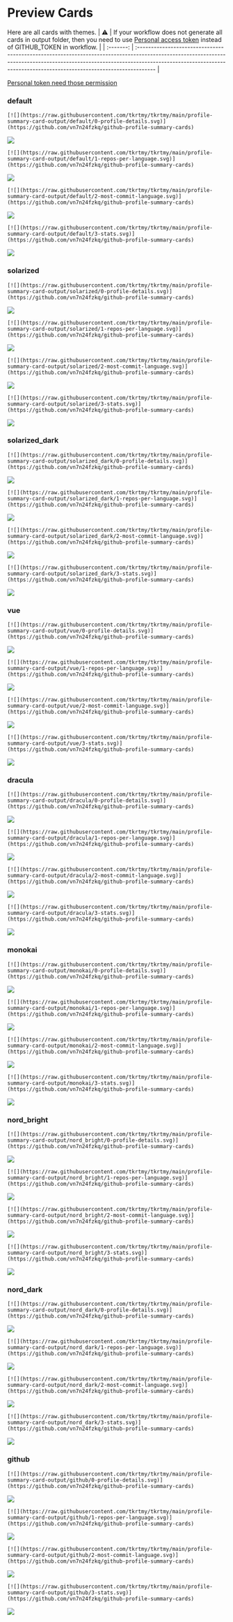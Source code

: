 
# Preview Cards

Here are all cards with themes.
| :warning: | If your workflow does not generate all cards in output folder, then you need to use [Personal access token](https://docs.github.com/en/actions/configuring-and-managing-workflows/creating-and-storing-encrypted-secrets) instead of GITHUB_TOKEN in workflow. |
| :-------: | :------------------------------------------------------------------------------------------------------------------------------------------------------------------------------------------------------------------------------------------------ |

[Personal token need those permission](https://github.com/vn7n24fzkq/github-profile-summary-cards/wiki/Personal-access-token-permissions)


### default


```
[![](https://raw.githubusercontent.com/tkrtmy/tkrtmy/main/profile-summary-card-output/default/0-profile-details.svg)](https://github.com/vn7n24fzkq/github-profile-summary-cards)
```
![](https://raw.githubusercontent.com/tkrtmy/tkrtmy/main/profile-summary-card-output/default/0-profile-details.svg)


```
[![](https://raw.githubusercontent.com/tkrtmy/tkrtmy/main/profile-summary-card-output/default/1-repos-per-language.svg)](https://github.com/vn7n24fzkq/github-profile-summary-cards)
```
![](https://raw.githubusercontent.com/tkrtmy/tkrtmy/main/profile-summary-card-output/default/1-repos-per-language.svg)


```
[![](https://raw.githubusercontent.com/tkrtmy/tkrtmy/main/profile-summary-card-output/default/2-most-commit-language.svg)](https://github.com/vn7n24fzkq/github-profile-summary-cards)
```
![](https://raw.githubusercontent.com/tkrtmy/tkrtmy/main/profile-summary-card-output/default/2-most-commit-language.svg)


```
[![](https://raw.githubusercontent.com/tkrtmy/tkrtmy/main/profile-summary-card-output/default/3-stats.svg)](https://github.com/vn7n24fzkq/github-profile-summary-cards)
```
![](https://raw.githubusercontent.com/tkrtmy/tkrtmy/main/profile-summary-card-output/default/3-stats.svg)


### solarized


```
[![](https://raw.githubusercontent.com/tkrtmy/tkrtmy/main/profile-summary-card-output/solarized/0-profile-details.svg)](https://github.com/vn7n24fzkq/github-profile-summary-cards)
```
![](https://raw.githubusercontent.com/tkrtmy/tkrtmy/main/profile-summary-card-output/solarized/0-profile-details.svg)


```
[![](https://raw.githubusercontent.com/tkrtmy/tkrtmy/main/profile-summary-card-output/solarized/1-repos-per-language.svg)](https://github.com/vn7n24fzkq/github-profile-summary-cards)
```
![](https://raw.githubusercontent.com/tkrtmy/tkrtmy/main/profile-summary-card-output/solarized/1-repos-per-language.svg)


```
[![](https://raw.githubusercontent.com/tkrtmy/tkrtmy/main/profile-summary-card-output/solarized/2-most-commit-language.svg)](https://github.com/vn7n24fzkq/github-profile-summary-cards)
```
![](https://raw.githubusercontent.com/tkrtmy/tkrtmy/main/profile-summary-card-output/solarized/2-most-commit-language.svg)


```
[![](https://raw.githubusercontent.com/tkrtmy/tkrtmy/main/profile-summary-card-output/solarized/3-stats.svg)](https://github.com/vn7n24fzkq/github-profile-summary-cards)
```
![](https://raw.githubusercontent.com/tkrtmy/tkrtmy/main/profile-summary-card-output/solarized/3-stats.svg)


### solarized_dark


```
[![](https://raw.githubusercontent.com/tkrtmy/tkrtmy/main/profile-summary-card-output/solarized_dark/0-profile-details.svg)](https://github.com/vn7n24fzkq/github-profile-summary-cards)
```
![](https://raw.githubusercontent.com/tkrtmy/tkrtmy/main/profile-summary-card-output/solarized_dark/0-profile-details.svg)


```
[![](https://raw.githubusercontent.com/tkrtmy/tkrtmy/main/profile-summary-card-output/solarized_dark/1-repos-per-language.svg)](https://github.com/vn7n24fzkq/github-profile-summary-cards)
```
![](https://raw.githubusercontent.com/tkrtmy/tkrtmy/main/profile-summary-card-output/solarized_dark/1-repos-per-language.svg)


```
[![](https://raw.githubusercontent.com/tkrtmy/tkrtmy/main/profile-summary-card-output/solarized_dark/2-most-commit-language.svg)](https://github.com/vn7n24fzkq/github-profile-summary-cards)
```
![](https://raw.githubusercontent.com/tkrtmy/tkrtmy/main/profile-summary-card-output/solarized_dark/2-most-commit-language.svg)


```
[![](https://raw.githubusercontent.com/tkrtmy/tkrtmy/main/profile-summary-card-output/solarized_dark/3-stats.svg)](https://github.com/vn7n24fzkq/github-profile-summary-cards)
```
![](https://raw.githubusercontent.com/tkrtmy/tkrtmy/main/profile-summary-card-output/solarized_dark/3-stats.svg)


### vue


```
[![](https://raw.githubusercontent.com/tkrtmy/tkrtmy/main/profile-summary-card-output/vue/0-profile-details.svg)](https://github.com/vn7n24fzkq/github-profile-summary-cards)
```
![](https://raw.githubusercontent.com/tkrtmy/tkrtmy/main/profile-summary-card-output/vue/0-profile-details.svg)


```
[![](https://raw.githubusercontent.com/tkrtmy/tkrtmy/main/profile-summary-card-output/vue/1-repos-per-language.svg)](https://github.com/vn7n24fzkq/github-profile-summary-cards)
```
![](https://raw.githubusercontent.com/tkrtmy/tkrtmy/main/profile-summary-card-output/vue/1-repos-per-language.svg)


```
[![](https://raw.githubusercontent.com/tkrtmy/tkrtmy/main/profile-summary-card-output/vue/2-most-commit-language.svg)](https://github.com/vn7n24fzkq/github-profile-summary-cards)
```
![](https://raw.githubusercontent.com/tkrtmy/tkrtmy/main/profile-summary-card-output/vue/2-most-commit-language.svg)


```
[![](https://raw.githubusercontent.com/tkrtmy/tkrtmy/main/profile-summary-card-output/vue/3-stats.svg)](https://github.com/vn7n24fzkq/github-profile-summary-cards)
```
![](https://raw.githubusercontent.com/tkrtmy/tkrtmy/main/profile-summary-card-output/vue/3-stats.svg)


### dracula


```
[![](https://raw.githubusercontent.com/tkrtmy/tkrtmy/main/profile-summary-card-output/dracula/0-profile-details.svg)](https://github.com/vn7n24fzkq/github-profile-summary-cards)
```
![](https://raw.githubusercontent.com/tkrtmy/tkrtmy/main/profile-summary-card-output/dracula/0-profile-details.svg)


```
[![](https://raw.githubusercontent.com/tkrtmy/tkrtmy/main/profile-summary-card-output/dracula/1-repos-per-language.svg)](https://github.com/vn7n24fzkq/github-profile-summary-cards)
```
![](https://raw.githubusercontent.com/tkrtmy/tkrtmy/main/profile-summary-card-output/dracula/1-repos-per-language.svg)


```
[![](https://raw.githubusercontent.com/tkrtmy/tkrtmy/main/profile-summary-card-output/dracula/2-most-commit-language.svg)](https://github.com/vn7n24fzkq/github-profile-summary-cards)
```
![](https://raw.githubusercontent.com/tkrtmy/tkrtmy/main/profile-summary-card-output/dracula/2-most-commit-language.svg)


```
[![](https://raw.githubusercontent.com/tkrtmy/tkrtmy/main/profile-summary-card-output/dracula/3-stats.svg)](https://github.com/vn7n24fzkq/github-profile-summary-cards)
```
![](https://raw.githubusercontent.com/tkrtmy/tkrtmy/main/profile-summary-card-output/dracula/3-stats.svg)


### monokai


```
[![](https://raw.githubusercontent.com/tkrtmy/tkrtmy/main/profile-summary-card-output/monokai/0-profile-details.svg)](https://github.com/vn7n24fzkq/github-profile-summary-cards)
```
![](https://raw.githubusercontent.com/tkrtmy/tkrtmy/main/profile-summary-card-output/monokai/0-profile-details.svg)


```
[![](https://raw.githubusercontent.com/tkrtmy/tkrtmy/main/profile-summary-card-output/monokai/1-repos-per-language.svg)](https://github.com/vn7n24fzkq/github-profile-summary-cards)
```
![](https://raw.githubusercontent.com/tkrtmy/tkrtmy/main/profile-summary-card-output/monokai/1-repos-per-language.svg)


```
[![](https://raw.githubusercontent.com/tkrtmy/tkrtmy/main/profile-summary-card-output/monokai/2-most-commit-language.svg)](https://github.com/vn7n24fzkq/github-profile-summary-cards)
```
![](https://raw.githubusercontent.com/tkrtmy/tkrtmy/main/profile-summary-card-output/monokai/2-most-commit-language.svg)


```
[![](https://raw.githubusercontent.com/tkrtmy/tkrtmy/main/profile-summary-card-output/monokai/3-stats.svg)](https://github.com/vn7n24fzkq/github-profile-summary-cards)
```
![](https://raw.githubusercontent.com/tkrtmy/tkrtmy/main/profile-summary-card-output/monokai/3-stats.svg)


### nord_bright


```
[![](https://raw.githubusercontent.com/tkrtmy/tkrtmy/main/profile-summary-card-output/nord_bright/0-profile-details.svg)](https://github.com/vn7n24fzkq/github-profile-summary-cards)
```
![](https://raw.githubusercontent.com/tkrtmy/tkrtmy/main/profile-summary-card-output/nord_bright/0-profile-details.svg)


```
[![](https://raw.githubusercontent.com/tkrtmy/tkrtmy/main/profile-summary-card-output/nord_bright/1-repos-per-language.svg)](https://github.com/vn7n24fzkq/github-profile-summary-cards)
```
![](https://raw.githubusercontent.com/tkrtmy/tkrtmy/main/profile-summary-card-output/nord_bright/1-repos-per-language.svg)


```
[![](https://raw.githubusercontent.com/tkrtmy/tkrtmy/main/profile-summary-card-output/nord_bright/2-most-commit-language.svg)](https://github.com/vn7n24fzkq/github-profile-summary-cards)
```
![](https://raw.githubusercontent.com/tkrtmy/tkrtmy/main/profile-summary-card-output/nord_bright/2-most-commit-language.svg)


```
[![](https://raw.githubusercontent.com/tkrtmy/tkrtmy/main/profile-summary-card-output/nord_bright/3-stats.svg)](https://github.com/vn7n24fzkq/github-profile-summary-cards)
```
![](https://raw.githubusercontent.com/tkrtmy/tkrtmy/main/profile-summary-card-output/nord_bright/3-stats.svg)


### nord_dark


```
[![](https://raw.githubusercontent.com/tkrtmy/tkrtmy/main/profile-summary-card-output/nord_dark/0-profile-details.svg)](https://github.com/vn7n24fzkq/github-profile-summary-cards)
```
![](https://raw.githubusercontent.com/tkrtmy/tkrtmy/main/profile-summary-card-output/nord_dark/0-profile-details.svg)


```
[![](https://raw.githubusercontent.com/tkrtmy/tkrtmy/main/profile-summary-card-output/nord_dark/1-repos-per-language.svg)](https://github.com/vn7n24fzkq/github-profile-summary-cards)
```
![](https://raw.githubusercontent.com/tkrtmy/tkrtmy/main/profile-summary-card-output/nord_dark/1-repos-per-language.svg)


```
[![](https://raw.githubusercontent.com/tkrtmy/tkrtmy/main/profile-summary-card-output/nord_dark/2-most-commit-language.svg)](https://github.com/vn7n24fzkq/github-profile-summary-cards)
```
![](https://raw.githubusercontent.com/tkrtmy/tkrtmy/main/profile-summary-card-output/nord_dark/2-most-commit-language.svg)


```
[![](https://raw.githubusercontent.com/tkrtmy/tkrtmy/main/profile-summary-card-output/nord_dark/3-stats.svg)](https://github.com/vn7n24fzkq/github-profile-summary-cards)
```
![](https://raw.githubusercontent.com/tkrtmy/tkrtmy/main/profile-summary-card-output/nord_dark/3-stats.svg)


### github


```
[![](https://raw.githubusercontent.com/tkrtmy/tkrtmy/main/profile-summary-card-output/github/0-profile-details.svg)](https://github.com/vn7n24fzkq/github-profile-summary-cards)
```
![](https://raw.githubusercontent.com/tkrtmy/tkrtmy/main/profile-summary-card-output/github/0-profile-details.svg)


```
[![](https://raw.githubusercontent.com/tkrtmy/tkrtmy/main/profile-summary-card-output/github/1-repos-per-language.svg)](https://github.com/vn7n24fzkq/github-profile-summary-cards)
```
![](https://raw.githubusercontent.com/tkrtmy/tkrtmy/main/profile-summary-card-output/github/1-repos-per-language.svg)


```
[![](https://raw.githubusercontent.com/tkrtmy/tkrtmy/main/profile-summary-card-output/github/2-most-commit-language.svg)](https://github.com/vn7n24fzkq/github-profile-summary-cards)
```
![](https://raw.githubusercontent.com/tkrtmy/tkrtmy/main/profile-summary-card-output/github/2-most-commit-language.svg)


```
[![](https://raw.githubusercontent.com/tkrtmy/tkrtmy/main/profile-summary-card-output/github/3-stats.svg)](https://github.com/vn7n24fzkq/github-profile-summary-cards)
```
![](https://raw.githubusercontent.com/tkrtmy/tkrtmy/main/profile-summary-card-output/github/3-stats.svg)

